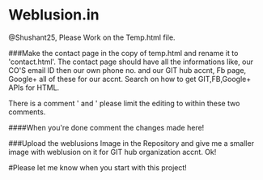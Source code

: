 # Weblusion.in

@Shushant25, Please Work on the Temp.html file. 

###Make the contact page in the copy of temp.html and rename it to 'contact.html'. The contact page should have all the informations like, our CO'S email ID then our own phone no. and our GIT hub accnt, Fb page, Google+ all of these for our accnt. Search on how to get GIT,FB,Google+ APIs for HTML.

There is a comment ' <!--START EDITING HERE--> and <!--STOP EDITING HERE--> ' please limit the editing to within these two comments. 

####When you're done comment the changes made here!

###Upload the weblusions Image in the Repository and give me a smaller image with weblusion on it for GIT hub organization accnt. Ok!


#Please let me know when you start with this project!
